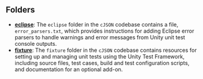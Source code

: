 ## Folders
- **[eclipse](extras/eclipse.driver.md)**: The `eclipse` folder in the `cJSON` codebase contains a file, `error_parsers.txt`, which provides instructions for adding Eclipse error parsers to handle warnings and error messages from Unity unit test console outputs.
- **[fixture](extras/fixture.driver.md)**: The `fixture` folder in the `cJSON` codebase contains resources for setting up and managing unit tests using the Unity Test Framework, including source files, test cases, build and test configuration scripts, and documentation for an optional add-on.

